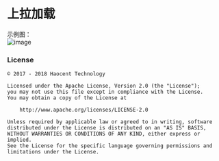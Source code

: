 # 上拉加载

示例图：
</br>![image](https://github.com/cnwutianhao/RecyclerView/blob/master/screenshots/%E4%B8%8A%E6%8B%89%E5%8A%A0%E8%BD%BD.gif)

### License
```
© 2017 - 2018 Haocent Technology

Licensed under the Apache License, Version 2.0 (the "License");
you may not use this file except in compliance with the License.
You may obtain a copy of the License at

    http://www.apache.org/licenses/LICENSE-2.0

Unless required by applicable law or agreed to in writing, software
distributed under the License is distributed on an "AS IS" BASIS,
WITHOUT WARRANTIES OR CONDITIONS OF ANY KIND, either express or implied.
See the License for the specific language governing permissions and
limitations under the License.
```
